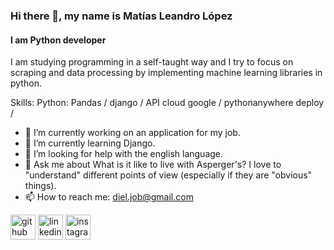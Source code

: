 ### Hi there 👋, my name is Matías Leandro López
#### I am Python developer
I am studying programming in a self-taught way and I try to focus on scraping and data processing by implementing machine learning libraries in python.

Skills: Python: Pandas / django / API cloud google / pythonanywhere deploy / 

- 🔭 I’m currently working on an application for my job.
- 🌱 I’m currently learning Django.
- 🤔 I’m looking for help with the english language. 
- 💬 Ask me about What is it like to live with Asperger's? I love to "understand" different points of view (especially if they are "obvious" things). 
- 📫 How to reach me: diel.job@gmail.com 


[<img src='https://cdn.jsdelivr.net/npm/simple-icons@3.0.1/icons/github.svg' alt='github' height='40'>](https://github.com/DarkyDieLJob)  [<img src='https://cdn.jsdelivr.net/npm/simple-icons@3.0.1/icons/linkedin.svg' alt='linkedin' height='40'>](https://www.linkedin.com/in/matías-lópez-9ba63a230/)  [<img src='https://cdn.jsdelivr.net/npm/simple-icons@3.0.1/icons/instagram.svg' alt='instagram' height='40'>](https://www.instagram.com/darky.diel/)  



